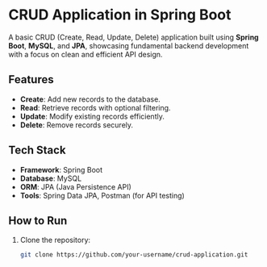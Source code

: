 # CRUD Application in Spring Boot

A basic CRUD (Create, Read, Update, Delete) application built using **Spring Boot**, **MySQL**, and **JPA**, showcasing fundamental backend development with a focus on clean and efficient API design.

## Features
- **Create**: Add new records to the database.
- **Read**: Retrieve records with optional filtering.
- **Update**: Modify existing records efficiently.
- **Delete**: Remove records securely.

## Tech Stack
- **Framework**: Spring Boot
- **Database**: MySQL
- **ORM**: JPA (Java Persistence API)
- **Tools**: Spring Data JPA, Postman (for API testing)

## How to Run
1. Clone the repository:
   ```bash
   git clone https://github.com/your-username/crud-application.git
